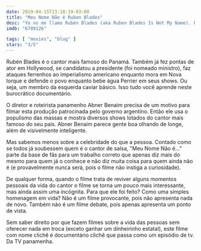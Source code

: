 ```yaml
---
date: 2019-04-15T23:18:19-03:00
title: "Meu Nome Não é Ruben Blades"
desc: "Yo no me llamo Rubén Blades (aka Ruben Blades Is Not My Name). Panamá, Argentina, Colômbia, 2018. Dirigido e escrito por Abner Benaim. Rubén Blades, Residente, Gilberto Santa Rosa. Visto na Argentina em espanhol."
imdb: "6789126"

tags: [ "movies", "blog" ]
stars: "3/5"
---
```

Rubén Blades é o cantor mais famoso do Panamá. Também já fez pontas de ator em Hollywood, se candidatou a presidente (foi nomeado ministro), faz ataques ferrenhos ao imperialismo americano enquanto mora em Nova Iorque e defende o povo enquanto bebe água Perrier em seus shows. Ou seja, um membro da esquerda caviar básico. Isso tudo você aprende neste burocrático documentário.

O diretor e roteirista panamenho Abner Benaim precisa de um motivo para filmar esta produção patrocinada pelo governo argentino. Então ele usa o populismo das massas e mostra diversos shows lotados do cantor mais famoso do seu país. Abner Benaim parece gente boa olhando de longe, além de visivelmente inteligente.

Mas sabemos menos sobre a celebridade do que a pessoa. Contado como se todos já soubessem quem é o cantor de salsa, "Meu Nome Não é..." parte da base de fãs para um trabalho correto que apenas diz mais do mesmo para quem já o conhece e não diz muita coisa para quem ainda não é (e provavelmente nunca será, pois o filme não instiga a curiosidade).

De qualquer forma, quando o filme trata de reviver alguns momentos pessoais da vida do cantor o filme se torna um pouco mais interessante, mas ainda assim uma incógnita. Para que ele foi feito? Como uma simples homenagem em vida? Não é um filme provocante, pois não apresenta nada de novo. Também não é um filme debate, pois apenas apresenta um ponto de vista.

Sem saber direito por que fazem filmes sobre a vida das pessoas sem oferecer nada em troca (exceto ganhar um dinheirinho estatal), este filme com nome clichê é documentário clichê que passa como um episódio de tv. Da TV panamenha.
